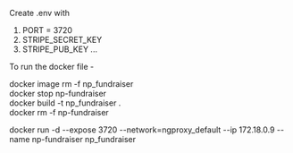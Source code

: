 Create .env with
1. PORT = 3720
2. STRIPE_SECRET_KEY
3. STRIPE_PUB_KEY
...

To run the docker file - 

docker image rm -f np_fundraiser  
docker stop np-fundraiser  
docker build -t np_fundraiser .  
docker rm -f np-fundraiser  

docker run -d --expose 3720 --network=ngproxy_default --ip 172.18.0.9 --name np-fundraiser np_fundraiser
